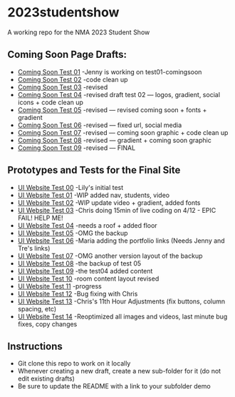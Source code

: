 # 2023studentshow
A working repo for the NMA 2023 Student Show

## Coming Soon Page Drafts:
* [Coming Soon Test 01](https://newmediaarts.github.io/2023studentshow/test01-comingsoon)
    -Jenny is working on test01-comingsoon
* [Coming Soon Test 02](https://newmediaarts.github.io/2023studentshow/test02-comingsoon)
    -code clean up
* [Coming Soon Test 03](https://newmediaarts.github.io/2023studentshow/test03-comingsoon)
    -revised
* [Coming Soon Test 04](https://newmediaarts.github.io/2023studentshow/test04-comingsoon)
    -revised draft test 02 — logos, gradient, social icons + code clean up
* [Coming Soon Test 05](https://newmediaarts.github.io/2023studentshow/test05-comingsoon)
    -revised — revised coming soon + fonts + gradient
* [Coming Soon Test 06](https://newmediaarts.github.io/2023studentshow/test06-comingsoon)
    -revised — fixed url, social media
* [Coming Soon Test 07](https://newmediaarts.github.io/2023studentshow/test07-comingsoon)
    -revised — coming soon graphic + code clean up
* [Coming Soon Test 08](https://newmediaarts.github.io/2023studentshow/test08-comingsoon)
    -revised — gradient + coming soon graphic
* [Coming Soon Test 09](https://newmediaarts.github.io/2023studentshow/test09-comingsoon)
    -revised — FINAL


## Prototypes and Tests for the Final Site
* [UI Website Test 00](https://newmediaarts.github.io/2023studentshow/ui-website-test00) 
   -Lily's initial test
* [UI Website Test 01](https://newmediaarts.github.io/2023studentshow/ui-website-test01) 
   -WIP added nav, students, video
* [UI Website Test 02](https://newmediaarts.github.io/2023studentshow/ui-website-test02) 
   -WIP update video + gradient, added fonts  
* [UI Website Test 03](https://newmediaarts.github.io/2023studentshow/ui-website-test03) 
   -Chris doing 15min of live coding on 4/12 - EPIC FAIL! HELP ME!
* [UI Website Test 04](https://newmediaarts.github.io/2023studentshow/ui-website-test04) 
   -needs a roof + added floor 
* [UI Website Test 05](https://newmediaarts.github.io/2023studentshow/ui-website-test05) 
   -OMG the backup
* [UI Website Test 06](https://newmediaarts.github.io/2023studentshow/ui-website-test06) 
   -Maria adding the portfolio links (Needs Jenny and Tre's links)
* [UI Website Test 07](https://newmediaarts.github.io/2023studentshow/ui-website-test07) 
   -OMG another version layout of the backup
* [UI Website Test 08](https://newmediaarts.github.io/2023studentshow/ui-website-test08) 
   -the backup of test 05
* [UI Website Test 09](https://newmediaarts.github.io/2023studentshow/ui-website-test09) 
   -the test04 added content
* [UI Website Test 10](https://newmediaarts.github.io/2023studentshow/ui-website-test10) 
   -room content layout revised
* [UI Website Test 11](https://newmediaarts.github.io/2023studentshow/ui-website-test11) 
   -progress
* [UI Website Test 12](https://newmediaarts.github.io/2023studentshow/ui-website-test12) 
   -Bug fixing with Chris
* [UI Website Test 13](https://newmediaarts.github.io/2023studentshow/ui-website-test13) 
   -Chris's 11th Hour Adjustments (fix buttons, column spacing, etc)
* [UI Website Test 14](https://newmediaarts.github.io/2023studentshow/ui-website-test14) 
   -Reoptimized all images and videos, last minute bug fixes, copy changes


## Instructions
* Git clone this repo to work on it locally
* Whenever creating a new draft, create a new sub-folder for it (do not edit existing drafts)
* Be sure to update the README with a link to your subfolder demo

